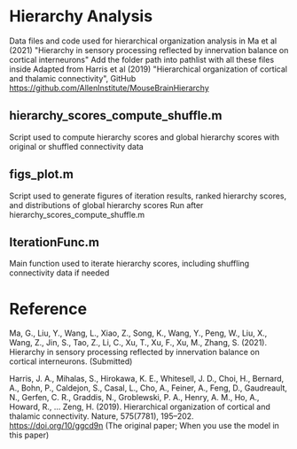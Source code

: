 # Hierarchy Analysis
  Data files and code used for hierarchical organization analysis in Ma et al (2021) "Hierarchy in sensory processing reflected by innervation balance on cortical interneurons"
  Add the folder path into pathlist with all these files inside
  Adapted from Harris et al (2019) "Hierarchical organization of cortical and thalamic connectivity", GitHub https://github.com/AllenInstitute/MouseBrainHierarchy 
## hierarchy_scores_compute_shuffle.m
  Script used to compute hierarchy scores and global hierarchy scores with original or shuffled connectivity data
## figs_plot.m
  Script used to generate figures of iteration results, ranked hierarchy scores, and distributions of global hierarchy scores
  Run after hierarchy_scores_compute_shuffle.m
## IterationFunc.m
  Main function used to iterate hierarchy scores, including shuffling connectivity data if needed
  
# Reference

Ma, G., Liu, Y., Wang, L., Xiao, Z., Song, K., Wang, Y., Peng, W., Liu, X., Wang, Z., Jin, S., Tao, Z., Li, C., Xu, T., Xu, F., Xu, M., Zhang, S. (2021). Hierarchy in sensory processing reflected by innervation balance on cortical interneurons. (Submitted)

Harris, J. A., Mihalas, S., Hirokawa, K. E., Whitesell, J. D., Choi, H., Bernard, A., Bohn, P., Caldejon, S., Casal, L., Cho, A., Feiner, A., Feng, D., Gaudreault, N., Gerfen, C. R., Graddis, N., Groblewski, P. A., Henry, A. M., Ho, A., Howard, R., … Zeng, H. (2019). Hierarchical organization of cortical and thalamic connectivity. Nature, 575(7781), 195–202. https://doi.org/10/ggcd9n (The original paper; When you use the model in this paper)

